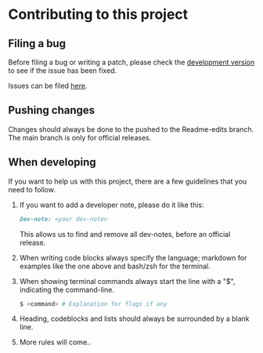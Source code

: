 
# Contributing to this project

## Filing a bug

Before filing a bug or writing a patch, please check the [development version](https://github.com/Reikimann/Placeholder/tree/Readme-edits) to see if the issue has been fixed.

Issues can be filed [here](https://github.com/Reikimann/Placeholder/issues).

## Pushing changes

Changes should always be done to the pushed to the Readme-edits branch. The main branch is only for official releases.

## When developing

If you want to help us with this project, there are a few guidelines that you need to follow.

1. If you want to add a developer note, please do it like this:

    ``` markdown
    Dev-note: <your dev-note>
    ```

    This allows us to find and remove all dev-notes, before an official release.

2. When writing code blocks always specify the language; markdown for examples like the one above and bash/zsh for the terminal.

3. When showing terminal commands always start the line with a "$", indicating the command-line.

    ``` bash
   $ <command> # Explanation for flags if any
    ```

4. Heading, codeblocks and lists should always be surrounded by a blank line.

5. More rules will come..
